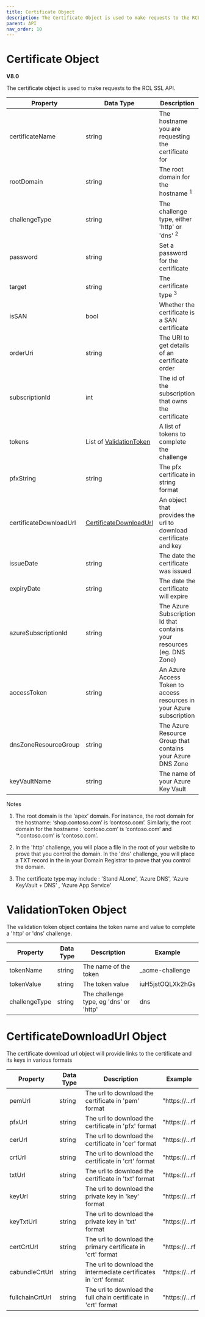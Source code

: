 ```yaml
---
title: Certificate Object
description: The Certificate Object is used to make requests to the RCL SSL API
parent: API
nav_order: 10
---
```


# Certificate Object
**V8.0**

The certificate object is used to make requests to the RCL SSL API.

| Property            | Data Type | Description                                        |Example|
| ------------------- | --------- |----------------------------------------------------|---------------|
| certificateName     | string    | The hostname you are requesting the certificate for| contoso.com   |
| rootDomain          | string    | The root domain for the hostname <sup>1</sup>      | contoso.com   |
| challengeType       | string    | The challenge type, either 'http' or 'dns' <sup>2</sup>          | dns           |
| password            | string    | Set a password for the certificate                 | sgrtd$qwdd56  |
| target              | string    | The certificate type <sup>3</sup>                  | Stand ALone   |
| isSAN               | bool      | Whether the certificate is a SAN certificate       | false         |
| orderUri            | string    | The URI to get details of an certificate order     | https:./acme  |
| subscriptionId      | int       | The id of the subscription that owns the certificate| 71           |
| tokens          | List of [ValidationToken](#validationtoken-object)    | A list of tokens to complete the challenge      |     |
| pfxString            | string    | The pfx certificate in string format                | MbRu7Evm..   |
| certificateDownloadUrl | [CertificateDownloadUrl](#certificatedownloadurl-object)    | An object that provides the url to download certificate and key|   |
| issueDate           | string    | The date the certificate was issued                 | 2024-12-03T23:52:13.4471564   |
| expiryDate          | string    | The date the certificate will expire                | 2024-12-03T23:52:13.4471564   |
| azureSubscriptionId | string    | The Azure Subscription Id that contains your resources (eg. DNS Zone)| 650085hg4... |
| accessToken         | string    | An Azure Access Token to access resources in your Azure subscription| eyJ0eXAiOiJKV1... |
| dnsZoneResourceGroup| string    | The Azure Resource Group that contains your Azure DNS Zone| myRG |
| keyVaultName| string    | The name of your Azure Key Vault| mykeyvault |

Notes

1. The root domain is the ‘apex’ domain. For instance, the root domain for the hostname: ‘shop.contoso.com’ is ‘contoso.com’. Similarly, the root domain for the hostname : ‘contoso.com’ is ‘contoso.com’ and ‘*.contoso.com’ is ‘contoso.com’.

2. In the 'http' challenge, you will place a file in the root of your website to prove that you control the domain. In the 'dns' challenge, you will place a TXT record in the in your Domain Registrar to prove that you control the domain.

3. The certificate type may include : 'Stand ALone', 'Azure DNS', 'Azure KeyVault + DNS' , 'Azure App Service'

# ValidationToken Object

The validation token object contains the token name and value to complete a 'http' or 'dns' challenge.

| Property            | Data Type | Description                                        |Example            |
| ------------------- | --------- |----------------------------------------------------|-------------------|
| tokenName           | string    | The name of the token                              | _acme-challenge   |
| tokenValue          | string    | The token value                                    | iuH5jstOQLXk2hGs  |
| challengeType       | string    | The challenge type, eg 'dns' or 'http'             | dns               |

# CertificateDownloadUrl Object

The certificate download url object will provide links to the certificate and its keys in various formats

| Property            | Data Type | Description                                         |Example           |
| ------------------- | --------- |-----------------------------------------------------|------------------|
| pemUrl              | string    | The url to download the certificate in 'pem' format | "https://...rf   |
| pfxUrl              | string    | The url to download the certificate in 'pfx' format | "https://...rf   |
| cerUrl              | string    | The url to download the certificate in 'cer' format | "https://...rf   |
| crtUrl              | string    | The url to download the certificate in 'crt' format | "https://...rf   |
| txtUrl              | string    | The url to download the certificate in 'txt' format | "https://...rf   |
| keyUrl              | string    | The url to download the private key in 'key' format | "https://...rf   |
| keyTxtUrl           | string    | The url to download the private key in 'txt' format | "https://...rf   |
| certCrtUrl          | string    | The url to download the primary certificate in 'crt' format | "https://...rf   |
| cabundleCrtUrl      | string    | The url to download the intermediate certificates in 'crt' format | "https://...rf|
| fullchainCrtUrl     | string    | The url to download the full chain certificate in 'crt' format | "https://...rf   |

